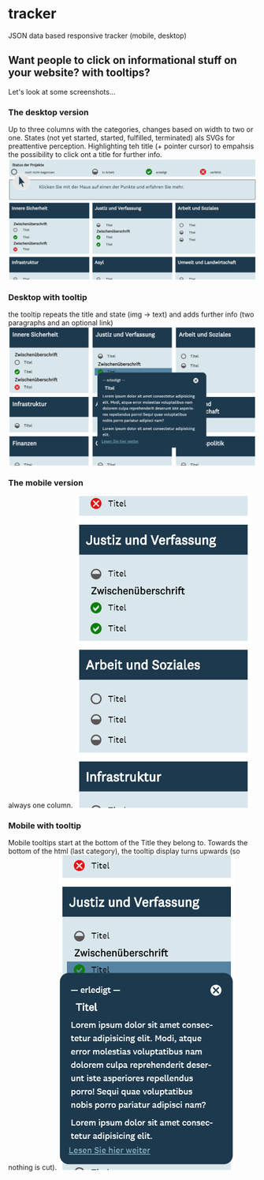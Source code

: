# tracker
JSON data based responsive tracker (mobile, desktop)

## Want people to click on informational stuff on your website? with tooltips?

Let's look at some screenshots...

### The desktop version
Up to three columns with the categories, changes based on width to two or one. States (not yet started, started, fulfilled, terminated) als SVGs for preattentive perception. Highlighting teh title (+ pointer cursor) to empahsis the possibility to click ont a title for further info. 
![alt text](https://github.com/anneKoethke/tracker/blob/master/res/img/showcase_pngs/tracker_1_desktop.png "Desktop version")

### Desktop with tooltip
the tooltip repeats the title and state (img -> text) and adds further info (two paragraphs and an optional link) 
![alt text](https://github.com/anneKoethke/tracker/blob/master/res/img/showcase_pngs/tracker_2_desktop_tooltip.png "Desktop version with Tooltip")

### The mobile version 
always one column.
![alt text](https://github.com/anneKoethke/tracker/blob/master/res/img/showcase_pngs/tracker_3_mobile.png "Mobile version")

### Mobile with tooltip
Mobile tooltips start at the bottom of the Title they belong to. Towards the bottom of the html (last category), the tooltip display turns upwards (so nothing is cut).
![alt text](https://github.com/anneKoethke/tracker/blob/master/res/img/showcase_pngs/tracker_4_mobile_tooltip.png "Mobile version with Tooltip")

